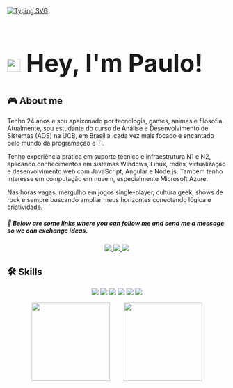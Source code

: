 [![Typing SVG](https://readme-typing-svg.demolab.com/?size=35&center=true&vCenter=true&width=1000&lines=Code+and+coffee+=+❤️)](https://git.io/typing-svg)

# **<h1 align="left"> <img src="https://raw.githubusercontent.com/kaueMarques/kaueMarques/master/hi.gif" height="30px"> Hey, I'm Paulo!**

## 🎮 About me
Tenho 24 anos e sou apaixonado por tecnologia, games, animes e filosofia. Atualmente, sou estudante do curso de Análise e Desenvolvimento de Sistemas (ADS) na UCB, em Brasília, cada vez mais focado e encantado pelo mundo da programação e TI.

Tenho experiência prática em suporte técnico e infraestrutura N1 e N2, aplicando conhecimentos em sistemas Windows, Linux, redes, virtualização e desenvolvimento web com JavaScript, Angular e Node.js. Também tenho interesse em computação em nuvem, especialmente Microsoft Azure.

Nas horas vagas, mergulho em jogos single-player, cultura geek, shows de rock e sempre buscando ampliar meus horizontes conectando lógica e criatividade.

##### 🔗 Below are some links where you can follow me and send me a message so we can exchange ideas.

<p align="center">
  <a href="https://www.linkedin.com/in/euopaulo" target="_blank">
    <img src="https://img.shields.io/badge/LinkedIn-0077B5?style=for-the-badge&logo=linkedin&logoColor=white" />
  </a>
  <a href="https://www.instagram.com/paulin.cx/" target="_blank">
    <img src="https://img.shields.io/badge/Instagram-E4405F?style=for-the-badge&logo=instagram&logoColor=white" />
  </a>
  <a href="https://steamcommunity.com/id/paulincx/" target="_blank">
    <img src="https://img.shields.io/badge/Steam-000000?style=for-the-badge&logo=steam&logoColor=white" />
  </a>
</p>

## 🛠 Skills
<p align="center">
  <img src="https://img.shields.io/badge/HTML5-E34F26?style=for-the-badge&logo=html5&logoColor=white" />
  <img src="https://img.shields.io/badge/CSS3-1572B6?style=for-the-badge&logo=css3&logoColor=white" />
  <img src="https://img.shields.io/badge/JavaScript-323330?style=for-the-badge&logo=javascript&logoColor=F7DF1E" />
  <img src="https://img.shields.io/badge/C-00599C?style=for-the-badge&logo=c&logoColor=white" />
  <img src="https://img.shields.io/badge/TypeScript-007ACC?style=for-the-badge&logo=typescript&logoColor=white" />
  <img src="https://img.shields.io/badge/powershell-5391FE?style=for-the-badge&logo=powershell&logoColor=white" />
</p>

<p align="center">
  <img loading="lazy" height="180em" src="https://github-readme-stats.vercel.app/api?username=euopaulin&show_icons=true&theme=dracula"/>
  &nbsp;
  <img loading="lazy" height="180em" style="margin-left:20px;" src="https://github-readme-stats.vercel.app/api/top-langs/?username=euopaulin&layout=compact&langs_count=7&theme=dracula"/>
</p>

